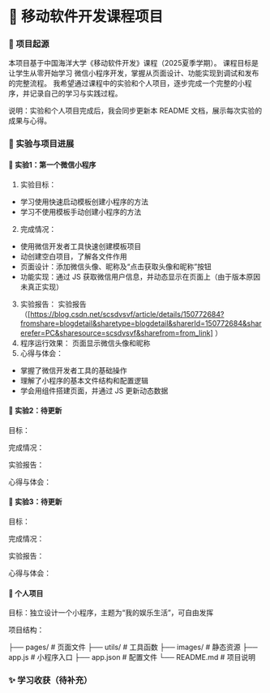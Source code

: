 # 📱 移动软件开发课程项目
### 🌟 项目起源

本项目基于中国海洋大学《移动软件开发》课程（2025夏季学期）。
课程目标是让学生从零开始学习 微信小程序开发，掌握从页面设计、功能实现到调试和发布的完整流程。
我希望通过课程中的实验和个人项目，逐步完成一个完整的小程序，并记录自己的学习与实践过程。

说明：实验和个人项目完成后，我会同步更新本 README 文档，展示每次实验的成果与心得。

### 🧩 实验与项目进展
#### 🚩 实验1：第一个微信小程序
1. 实验目标：
- 学习使用快速启动模板创建小程序的方法
- 学习不使用模板手动创建小程序的方法
2. 完成情况：
- 使用微信开发者工具快速创建模板项目
- 动创建空白项目，了解各文件作用
- 页面设计：添加微信头像、昵称及“点击获取头像和昵称”按钮
- 功能实现：通过 JS 获取微信用户信息，并动态显示在页面上（由于版本原因未真正实现）
3. 实验报告：
实验报告（[https://blog.csdn.net/scsdvsvf/article/details/150772684?fromshare=blogdetail&sharetype=blogdetail&sharerId=150772684&sharerefer=PC&sharesource=scsdvsvf&sharefrom=from_link]
）
4. 程序运行效果：
页面显示微信头像和昵称
5. 心得与体会：
- 掌握了微信开发者工具的基础操作
- 理解了小程序的基本文件结构和配置逻辑
- 学会用组件搭建页面，并通过 JS 更新动态数据

#### 🚩 实验2：待更新

目标：

完成情况：

实验报告：

心得与体会：

#### 🚩 实验3：待更新

目标：

完成情况：

实验报告：

心得与体会：

#### 🚀 个人项目

目标：独立设计一个小程序，主题为“我的娱乐生活”，可自由发挥

项目结构：

├── pages/           # 页面文件
├── utils/           # 工具函数
├── images/          # 静态资源
├── app.js           # 小程序入口
├── app.json         # 配置文件
└── README.md        # 项目说明

### ✨ 学习收获（待补充）

